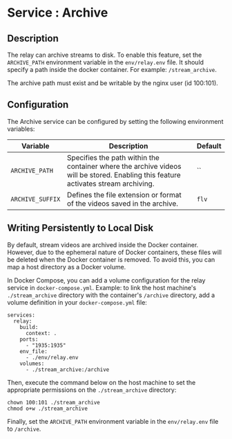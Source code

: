# Service : Archive
## Description
The relay can archive streams to disk. To enable this feature, set the `ARCHIVE_PATH` environment variable in the `env/relay.env` file. It should specify a path inside the docker container. For example: `/stream_archive`.

The archive path must exist and be writable by the nginx user (id 100:101).

## Configuration
The Archive service can be configured by setting the following environment variables:

| Variable | Description | Default |
|----------|-------------|---------|
| `ARCHIVE_PATH` | Specifies the path within the container where the archive videos will be stored. Enabling this feature activates stream archiving. | `` |
| `ARCHIVE_SUFFIX` | Defines the file extension or format of the videos saved in the archive. | `flv` |

## Writing Persistently to Local Disk
By default, stream videos are archived inside the Docker container. However, due to the ephemeral nature of Docker containers, these files will be deleted when the Docker container is removed. To avoid this, you can map a host directory as a Docker volume.

In Docker Compose, you can add a volume configuration for the relay service in `docker-compose.yml`. Example: to link the host machine's `./stream_archive` directory with the container's `/archive` directory, add a volume definition in your `docker-compose.yml` file:

```
services:
  relay:
    build:
      context: .
    ports:
      - "1935:1935"
    env_file:
      - ./env/relay.env
    volumes:
      - ./stream_archive:/archive
```

Then, execute the command below on the host machine to set the appropriate permissions on the `./stream_archive` directory:

```
chown 100:101 ./stream_archive
chmod o+w ./stream_archive
```

Finally, set the `ARCHIVE_PATH` environment variable in the `env/relay.env` file to `/archive`.
